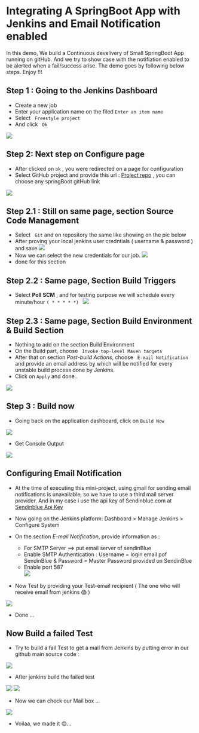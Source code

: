 # Integrating A SpringBoot App with Jenkins and Email Notification enabled
In this demo, We build a Continuous develivery of Small SpringBoot App running on gitHub. And we try to show case with the notifiation enabled to be alerted when a fail/success arise.
The demo goes by following below steps. Enjoy !!!


## Step 1 : Going to the Jenkins Dashboard 
- Create a new job 
- Enter your application name on the filed `Enter an item name` 
- Select `` Freestyle project``
- And click `` Ok``

![](https://github.com/Tcarters/jenkinsEssentialForDev/blob/master/Screenshots/pic1.png)

## Step 2: Next step on Configure page
- After clicked on `ok` , you were redirected on a page for configuration 
- Select GitHub project and provide this url : [Project repo](https://github.com/Tcarters/HelloSpringJenkins) , you can choose any springBoot gitHub link

![](https://github.com/Tcarters/jenkinsEssentialForDev/blob/master/Screenshots/pic2-Configure.png)

## Step 2.1 :  Still on same page, section Source Code Management
- Select `` Git`` and on repository the same like showing on the pic below
- After proving your local jenkins user credntials ( username & password ) and save
        ![](pic3.0 )
- Now we can select the new credentials for our job.
    ![](https://github.com/Tcarters/jenkinsEssentialForDev/blob/master/Screenshots/pic3.0-avant3.png)
- done for this section 

## Step 2.2 : Same page, Section Build Triggers
- Select **Poll SCM** , and for testing purpose we will schedule every minute/hour `( * * * * *) ` 
  ![](https://github.com/Tcarters/jenkinsEssentialForDev/blob/master/Screenshots/pic4-correc.png)

## Step 2.3 : Same page, Section Build Environment & Build Section

- Nothing to add on the section Build Environment
- On the Build part, choose ` Invoke top-level Maven targets`
- After that on section *Post-build Actions*, choose `` E-mail Notification`` and provide an email address by which will be notified for every unstable build process done by Jenkins.
- Click on ``Apply`` and done..

![](https://github.com/Tcarters/jenkinsEssentialForDev/blob/master/Screenshots/pic5.png)

## Step 3 : Build now
- Going back on the application dashboard, click on `Build Now` 

![](https://github.com/Tcarters/jenkinsEssentialForDev/blob/master/Screenshots/pic6-building.png)

- Get Console Output

![](https://github.com/Tcarters/jenkinsEssentialForDev/blob/master/Screenshots/pic7-succes-withoutEmail.png)


## Configuring Email Notification
- At the time of executing this mini-project, using gmail for sending email notifications is unavailable, so we have to use a third mail server provider. And in my case i use the api key of Sendinblue.com at [Sendinblue Api Key](https://app.sendinblue.com/settings/keys/smtp)

- Now going on the Jenkins platform: Dashboard > Manage Jenkins > Configure System
- On the section *E-mail Notification*, provide information as :
  * For SMTP Server ==> put email server of sendinBlue
  * Enable SMTP Authentication : Username = login email pof SendinBlue & Password = Master Password provided on SendinBlue 
  * Enable port 587   
![](https://github.com/Tcarters/jenkinsEssentialForDev/blob/master/Screenshots/pic8-SendBlue.png)

- Now Test by providing your Test-email recipient ( The one who will receive email from jenkins :scream: )

![](https://github.com/Tcarters/jenkinsEssentialForDev/blob/master/Screenshots/pic8-Email-conf.png)
- Done ... 


## Now Build a failed Test
- Try to build a fail Test to get a mail from Jenkins by putting error in our github main source code :

![](https://github.com/Tcarters/jenkinsEssentialForDev/blob/master/Screenshots/pic9-1gitFail.png)

- After jenkins build the failed test

![](https://github.com/Tcarters/jenkinsEssentialForDev/blob/master/Screenshots/pic10-failtest.png)
![](https://github.com/Tcarters/jenkinsEssentialForDev/blob/master/Screenshots/pic10-Fail2.png)

- Now we can check our Mail box ...

![](https://github.com/Tcarters/jenkinsEssentialForDev/blob/master/Screenshots/pic9-Email-forFailBuild.png)

- Voilaa, we made it :blush:... 

